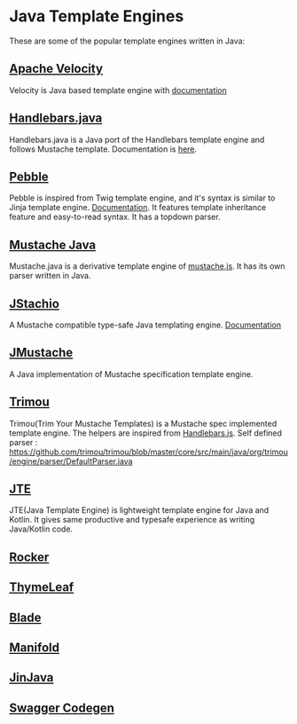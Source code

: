 # Java Template Engines
These are some of the popular template engines written in Java:

## [Apache Velocity](https://github.com/apache/velocity-engine)
Velocity is Java based template engine with [documentation](https://velocity.apache.org/engine/1.7/user-guide.html)
   
## [Handlebars.java](https://github.com/jknack/handlebars.java)
Handlebars.java is a Java port of the Handlebars template engine and follows Mustache template. Documentation is [here](https://jknack.github.io/handlebars.java/).

## [Pebble](https://github.com/PebbleTemplates/pebble)
Pebble is inspired from Twig template engine, and it's syntax is similar to Jinja template engine. [Documentation](https://pebbletemplates.io/). It features template inheritance feature and easy-to-read syntax. It has a topdown parser. 

## [Mustache Java](https://github.com/spullara/mustache.java)
Mustache.java is a derivative template engine of [mustache.js](http://mustache.github.io/mustache.5.html). It has its own parser written in Java.

## [JStachio](https://github.com/jstachio/jstachio)
A Mustache compatible type-safe Java templating engine. [Documentation](https://jstach.io/doc/jstachio/current/apidocs/)

## [JMustache](https://github.com/samskivert/jmustache)
A Java implementation of Mustache specification template engine.

## [Trimou](https://github.com/trimou/trimou)
  Trimou(Trim Your Mustache Templates) is a Mustache spec implemented template engine. The helpers are inspired from [Handlebars.js](http://handlebarsjs.com/). Self defined parser : https://github.com/trimou/trimou/blob/master/core/src/main/java/org/trimou/engine/parser/DefaultParser.java

## [JTE](https://github.com/casid/jte)
JTE(Java Template Engine) is lightweight template engine for Java and Kotlin. It gives same productive and typesafe experience as writing Java/Kotlin code.

## [Rocker](https://github.com/fizzed/rocker)

## [ThymeLeaf](https://github.com/thymeleaf/thymeleaf)

## [Blade](https://github.com/lets-blade/blade)

## [Manifold](https://github.com/manifold-systems/manifold)

## [JinJava](https://github.com/HubSpot/jinjava)

## [Swagger Codegen](https://github.com/swagger-api/swagger-codegen)

